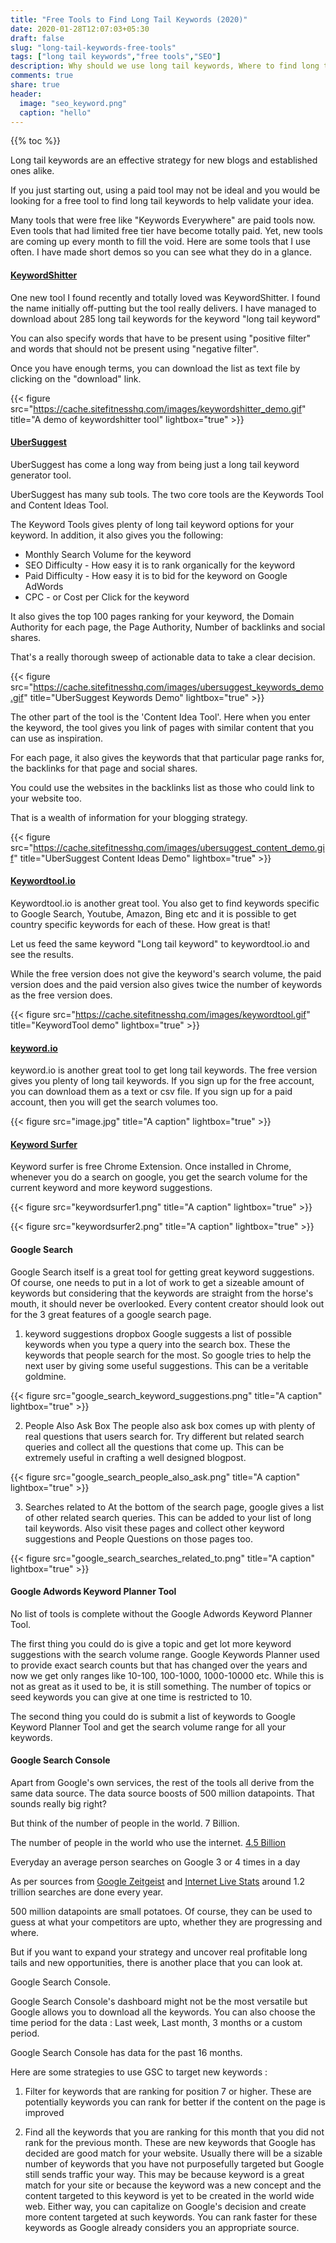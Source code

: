 ```yaml
---
title: "Free Tools to Find Long Tail Keywords (2020)"
date: 2020-01-28T12:07:03+05:30
draft: false
slug: "long-tail-keywords-free-tools"
tags: ["long tail keywords","free tools","SEO"]
description: Why should we use long tail keywords, Where to find long tail keywords, how to target the right keywords at the right demographic and how to effectively use long tail keywords in SEO.
comments: true
share: true
header:
  image: "seo_keyword.png"
  caption: "hello"
---
```




{{% toc %}}

Long tail keywords are an effective strategy for new blogs and established ones alike.

If you just starting out, using a paid tool may not be ideal and you would be looking for a free tool to find long tail keywords to help validate your idea.

Many tools that were free like "Keywords Everywhere" are paid tools now. Even tools that had limited free tier have become totally paid. Yet, new tools are coming up every month to fill the void.  Here are some tools that I use often. I have made short demos so you can see what they do in a glance.


#### [KeywordShitter](https://keywordshitter.com/)
One new tool I found recently and totally loved was KeywordShitter. I found the name initially off-putting but the tool really delivers. I have managed to download about 285 long tail keywords for the keyword "long tail keyword"

You can also specify words that have to be present using "positive filter" and words that should not be present using "negative filter".

Once you have enough terms, you can download the list as text file by clicking on the "download" link.


{{< figure src="https://cache.sitefitnesshq.com/images/keywordshitter_demo.gif" title="A demo of keywordshitter tool" lightbox="true" >}}

#### [UberSuggest]()
UberSuggest has come a long way from being just a long tail keyword generator tool.

UberSuggest has many sub tools. The two core tools are the Keywords Tool and Content Ideas Tool.

The Keyword Tools gives plenty of long tail keyword options for your keyword. In addition, it also gives you the following:
* Monthly Search Volume for the keyword
* SEO Difficulty - How easy it is to rank organically for the keyword
* Paid Difficulty - How easy it is to bid for the keyword on Google AdWords
* CPC - or Cost per Click for the keyword

It also gives the top 100 pages ranking for your keyword, the Domain Authority for each page, the Page Authority, Number of backlinks and social shares.

That's a really thorough sweep of actionable data to take a clear decision.


{{< figure src="https://cache.sitefitnesshq.com/images/ubersuggest_keywords_demo.gif" title="UberSuggest Keywords Demo" lightbox="true" >}}


The other part of the tool is the 'Content Idea Tool'. Here when you enter the keyword, the tool gives you link of pages with similar content that you can use as inspiration.

For each page, it also gives the keywords that that particular page ranks for, the backlinks for that page and social shares.

You could use the websites in the backlinks list as those  who could link to your website too.

That is a wealth of information for your blogging strategy.



{{< figure src="https://cache.sitefitnesshq.com/images/ubersuggest_content_demo.gif" title="UberSuggest Content Ideas Demo" lightbox="true" >}}

#### [Keywordtool.io](keywordtool.io)

Keywordtool.io is another great tool.  You also get to find keywords specific to Google Search, Youtube, Amazon, Bing etc and it is possible to get country specific keywords for each of these. How great is that!

Let us feed the same keyword "Long tail keyword" to keywordtool.io and see the results.

While the free version does not give the keyword's search volume, the paid version does and the paid version also gives twice the number of keywords as the free version does.

{{< figure src="https://cache.sitefitnesshq.com/images/keywordtool.gif" title="KeywordTool demo" lightbox="true" >}}


#### [keyword.io](keyword.io)
keyword.io is another great tool to get long tail keywords. The free version gives you plenty of long tail keywords. If you sign up for the free account, you can download them as a text or csv file. If you sign up for a paid account, then you will get the search volumes too.

{{< figure src="image.jpg" title="A caption" lightbox="true" >}}

#### [Keyword Surfer]()
Keyword surfer is free Chrome Extension. Once installed in Chrome, whenever you do a search on google, you get the search volume for the current keyword and more keyword suggestions.

{{< figure src="keywordsurfer1.png" title="A caption" lightbox="true" >}}



{{< figure src="keywordsurfer2.png" title="A caption" lightbox="true" >}}

#### Google Search
Google Search itself is a great tool for getting great keyword suggestions. Of course, one needs to put in a lot of work to get a sizeable amount of keywords but considering that the keywords are straight from the horse's mouth, it should never be overlooked. Every content creator should look out for the 3 great features of a google search page.

1. keyword suggestions dropbox
  Google suggests a list of possible keywords when you type a query into the search box. These the keywords that people search for the most. So google tries to help the next user by giving some useful suggestions. This can be a veritable goldmine.

  {{< figure src="google_search_keyword_suggestions.png" title="A caption" lightbox="true" >}}

2. People Also Ask Box
  The people also ask box comes up with plenty of real questions that users search for. Try different but related search queries and collect all the questions that come up.  This can be extremely useful in crafting a well designed blogpost.

  {{< figure src="google_search_people_also_ask.png" title="A caption" lightbox="true" >}}

3. Searches related to
  At the bottom of the search page, google gives a list of other related search queries. This can be added to your list of long tail keywords. Also visit these pages and collect other keyword suggestions and People Questions on those pages too.

  {{< figure src="google_search_searches_related_to.png" title="A caption" lightbox="true" >}}

  
#### Google Adwords Keyword Planner Tool
No list of tools is complete without the Google Adwords Keyword Planner Tool.

The first thing you could do is give a topic and get lot more keyword suggestions with the search volume range. Google Keywords Planner used to provide exact search counts but that has changed over the years and now we get only ranges like 10-100, 100-1000, 1000-10000 etc.  While this is not as great as it used to be, it is still something.  The number of topics or seed keywords you can give at one time is restricted to 10.

The second thing you could do is submit a list of keywords to Google Keyword Planner Tool and get the search volume range for all your keywords.


#### Google Search Console
Apart from Google's own services, the rest of the tools all derive from the same data source. The data source boosts of 500 million datapoints. That sounds really big right?

But think of the number of people in the world. 7 Billion.

The number of people in the world who use the internet. [4.5 Billion](https://www.internetworldstats.com/stats.htm)

Everyday an average person searches on Google 3 or 4 times in a day

As per sources from [Google Zeitgeist](https://archive.google.com/zeitgeist/2012/#the-world) and [Internet Live Stats](https://www.internetlivestats.com/google-search-statistics/) around 1.2 trillion searches are done every year.


500 million datapoints are small potatoes. Of course, they can be used to guess at what your competitors are upto, whether they are progressing and where.

But if you want to expand your strategy and uncover real profitable long tails and new opportunities, there is another place that you can look at.

Google Search Console.

Google Search Console's dashboard might not be the most versatile but Google allows you to download all the keywords. You can also choose the time period for the data : Last week, Last month, 3 months or a custom period.

Google Search Console has data for the past 16 months.

Here are some strategies to use GSC to target new keywords :

1. Filter for keywords that are ranking for position 7 or higher. These are potentially keywords you can rank for better if the content on the page is improved
   
2. Find all the keywords that you are ranking for this month that you did not rank for the previous month.  These are new keywords that Google has decided are good match for your website. Usually there will be a sizable number of keywords that you have not purposefully targeted but Google still sends traffic your way. This may be because keyword is a great match for your site or because the keyword was a new concept and the content targeted to this keyword is yet to be created in the world wide web. Either way, you can capitalize on Google's decision and create more content targeted at such keywords.  You can rank faster for these keywords as Google already considers you an appropriate source. 






